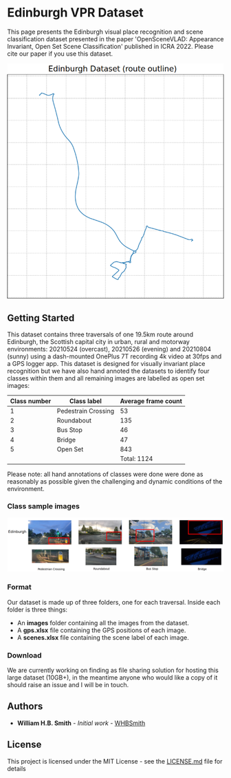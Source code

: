 # Edinburgh VPR Dataset

This page presents the Edinburgh visual place recognition and scene classification dataset presented in the paper 'OpenSceneVLAD: Appearance Invariant, Open Set Scene Classification' published in ICRA 2022. Please cite our paper if you use this dataset. 

![alt text](edi_route_map_simple.png)

## Getting Started

This dataset contains three traversals of one 19.5km route around Edinburgh, the Scottish capital city in urban, rural and motorway environments: 20210524 (overcast), 20210526 (evening) and 20210804 (sunny) using a dash-mounted OnePlus 7T recording 4k video at 30fps and a GPS logger app. This dataset is designed for visually invariant place recognition but we have also hand annoted the datasets to identify four classes within them and all remaining images are labelled as open set images:

Class number       | Class label | Average frame count
------------- | -------------  | -------------
1  | Pedestrain Crossing | 53 
2  | Roundabout | 135
3  | Bus Stop | 46
4  | Bridge | 47
5  | Open Set | 843
||| Total: 1124

Please note: all hand annotations of classes were done were done as reasonably as possible given the challenging and dynamic conditions of the environment.

### Class sample images

![alt text](EDI_classes_sample.png)

### Format

Our dataset is made up of three folders, one for each traversal. Inside each folder is three things:

* An **images** folder containing all the images from the dataset.
* A **gps.xlsx** file containing the GPS positions of each image. 
* A **scenes.xlsx** file containing the scene label of each image.

### Download

We are currently working on finding as file sharing solution for hosting this large dataset (10GB+), in the meantime anyone who would like a copy of it should raise an issue and I will be in touch.

## Authors

  * **William H.B. Smith** - *Initial work* - [WHBSmith](https://github.com/WHBSmith)

## License

This project is licensed under the MIT License - see the [LICENSE.md](LICENSE.md) file for details

